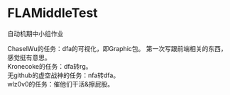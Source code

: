 # FLAMiddleTest
自动机期中小组作业

ChaselWu的任务：dfa的可视化，即Graphic包。 第一次写跟前端相关的东西，感觉挺有意思。<br>
Kronecoke的任务：dfa转rg。<br>
无github的虚空战神的任务：nfa转dfa。<br>
wlz0v0的任务：催他们干活&擦屁股。<br>
